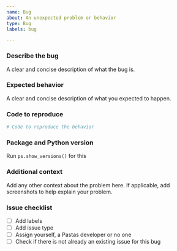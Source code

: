 ```yaml
---
name: Bug
about: An unexpected problem or behavior
type: Bug
labels: bug

---
```


### Describe the bug
A clear and concise description of what the bug is.

### Expected behavior
A clear and concise description of what you expected to happen.

### Code to reproduce
```python
# Code to reproduce the behavior
```

### Package and Python version
Run `ps.show_versions()` for this

### Additional context
Add any other context about the problem here. If applicable, add screenshots to help explain your problem.

### Issue checklist
- [ ] Add labels
- [ ] Add issue type
- [ ] Assign yourself, a Pastas developer or no one
- [ ] Check if there is not already an existing issue for this bug